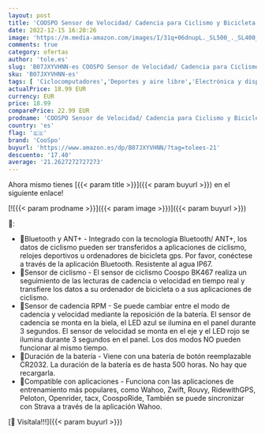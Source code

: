 ```yaml
---
layout: post
title: 'COOSPO Sensor de Velocidad/ Cadencia para Ciclismo y Bicicleta con Doble Módulo Bluetooth 4.0 Ant+ para la Computadora de la Bici teléfono Inteligente'
date: 2022-12-15 16:20:26
image: 'https://m.media-amazon.com/images/I/31q+06dnupL._SL500_._SL400_.jpg'
comments: true
category: ofertas
author: 'tole.es'
slug: 'B07JXYVHNN-es COOSPO Sensor de Velocidad/ Cadencia para Ciclismo y...'
sku: 'B07JXYVHNN-es'
tags: [ 'Ciclocomputadores','Deportes y aire libre','Electrónica y dispositivos para el deporte','bicicleta','coospo','🇪🇸', ]
actualPrice: 18.99 EUR
currency: EUR
price: 18.99
comparePrice: 22.99 EUR
prodname: 'COOSPO Sensor de Velocidad/ Cadencia para Ciclismo y Bicicleta con Doble Módulo Bluetooth 4.0 Ant+ para la Computadora de la Bici teléfono Inteligente'
country: 'es'
flag: '🇪🇸'
brand: 'CooSpo'
buyurl: 'https://www.amazon.es/dp/B07JXYVHNN/?tag=tolees-21'
descuento: '17.40'
average: '21.2627272727273'
---
```


Ahora mismo tienes [{{< param title >}}]({{< param buyurl >}}) en el siguiente enlace!

[![{{< param prodname >}}]({{< param image >}})]({{< param buyurl >}})

🔎:

- 🔴Bluetooth y ANT+ - Integrado con la tecnología Bluetooth/ ANT+, los datos de ciclismo pueden ser transferidos a aplicaciones de ciclismo, relojes deportivos u ordenadores de bicicleta gps. Por favor, conéctese a través de la aplicación Bluetooth. Resistente al agua IP67.
- 🚴Sensor de ciclismo - El sensor de ciclismo Coospo BK467 realiza un seguimiento de las lecturas de cadencia o velocidad en tiempo real y transfiere los datos a su ordenador de bicicleta o a sus aplicaciones de ciclismo.
- 🔵Sensor de cadencia RPM - Se puede cambiar entre el modo de cadencia y velocidad mediante la reposición de la batería. El sensor de cadencia se monta en la biela, el LED azul se ilumina en el panel durante 3 segundos. El sensor de velocidad se monta en el eje y el LED rojo se ilumina durante 3 segundos en el panel. Los dos modos NO pueden funcionar al mismo tiempo.
- 🔴Duración de la batería - Viene con una batería de botón reemplazable CR2032. La duración de la batería es de hasta 500 horas. No hay que recargarla.
- 🔵Compatible con aplicaciones - Funciona con las aplicaciones de entrenamiento más populares, como Wahoo, Zwift, Rouvy, RidewithGPS, Peloton, Openrider, tacx, CoospoRide, También se puede sincronizar con Strava a través de la aplicación Wahoo.

[🛒 Visítala!!!]({{< param buyurl >}})
